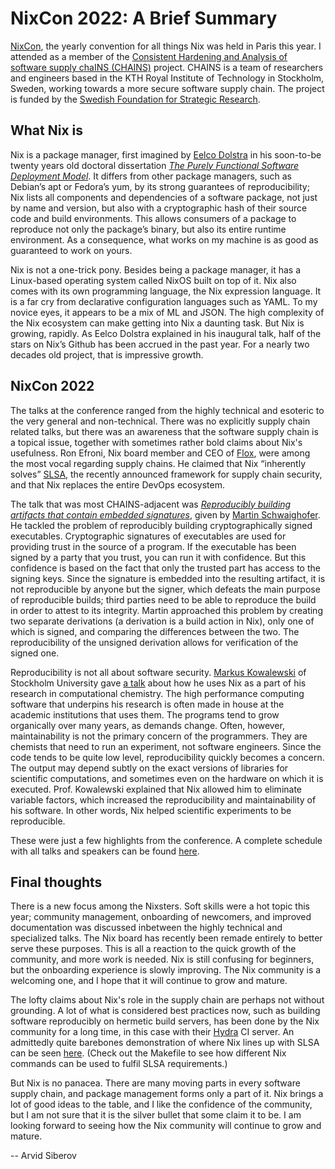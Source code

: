 # NixCon 2022: A Brief Summary

[NixCon](https://2022.nixcon.org/), the yearly convention for all things Nix was
held in Paris this year. I attended as a member of the [Consistent Hardening and
Analysis of software supply chaINS (CHAINS)](https://chains.proj.kth.se/)
project. CHAINS is a team of researchers and engineers based in the KTH Royal
Institute of Technology in Stockholm, Sweden, working towards a more secure
software supply chain. The project is funded by the [Swedish Foundation for
Strategic Research](https://strategiska.se/).

## What Nix is

Nix is a package manager, first imagined by [Eelco
Dolstra](https://www.linkedin.com/in/edolstra/) in his soon-to-be twenty years
old doctoral dissertation [_The Purely Functional Software Deployment
Model_](https://edolstra.github.io/pubs/phd-thesis.pdf). It differs from other
package managers, such as Debian’s apt or Fedora’s yum, by its strong guarantees
of reproducibility; Nix lists all components and dependencies of a software
package, not just by name and version, but also with a cryptographic hash of
their source code and build environments. This allows consumers of a package to
reproduce not only the package’s binary, but also its entire runtime
environment. As a consequence, what works on my machine is as good as guaranteed
to work on yours.

Nix is not a one-trick pony. Besides being a package manager, it has a
Linux-based operating system called NixOS built on top of it. Nix also comes
with its own programming language, the Nix expression language. It is a far cry
from declarative configuration languages such as YAML. To my novice eyes, it
appears to be a mix of ML and JSON. The high complexity of the Nix ecosystem can
make getting into Nix a daunting task. But Nix is growing, rapidly. As Eelco
Dolstra explained in his inaugural talk, half of the stars on Nix’s Github has
been accrued in the past year. For a nearly two decades old project, that is
impressive growth.

## NixCon 2022

The talks at the conference ranged from the highly technical and esoteric to the
very general and non-technical. There was no explicitly supply chain related
talks, but there was an awareness that the software supply chain is a topical
issue, together with sometimes rather bold claims about Nix's usefulness. Ron
Efroni, Nix board member and CEO of [Flox](https://floxdev.com/), were among the
most vocal regarding supply chains. He claimed that Nix “inherently solves”
[SLSA](http://slsa.dev/), the recently announced framework for supply chain
security, and that Nix replaces the entire DevOps ecosystem.

The talk that was most CHAINS-adjacent was [_Reproducibly building artifacts
that contain embedded
signatures_](https://talks.nixcon.org/nixcon-2022/talk/JHVF8N/), given by
[Martin
Schwaighofer](https://talks.nixcon.org/nixcon-2022/speaker/HMYGKG/twitter.com/mschwaig).
He tackled the problem of reproducibly building cryptographically signed
executables. Cryptographic signatures of executables are used for providing
trust in the source of a program. If the executable has been signed by a party
that you trust, you can run it with confidence. But this confidence is based on
the fact that only the trusted part has access to the signing keys. Since the
signature is embedded into the resulting artifact, it is not reproducible by
anyone but the signer, which defeats the main purpose of reproducible builds;
third parties need to be able to reproduce the build in order to attest to its
integrity. Martin approached this problem by creating two separate derivations
(a derivation is a build action in Nix), only one of which is signed, and
comparing the differences between the two. The reproducibility of the unsigned
derivation allows for verification of the signed one.

Reproducibility is not all about software security. [Markus
Kowalewski](https://www.su.se/profiles/mako5582-1.379187) of Stockholm
University gave [a talk](https://talks.nixcon.org/nixcon-2022/talk/MYHSKT/)
about how he uses Nix as a part of his research in computational chemistry. The
high performance computing software that underpins his research is often made in
house at the academic institutions that uses them. The programs tend to grow
organically over many years, as demands change. Often, however, maintainability
is not the primary concern of the programmers. They are chemists that need to
run an experiment, not software engineers. Since the code tends to be quite low
level, reproducibility quickly becomes a concern. The output may depend subtly
on the exact versions of libraries for scientific computations, and sometimes
even on the hardware on which it is executed. Prof. Kowalewski explained that
Nix allowed him to eliminate variable factors, which increased the
reproducibility and maintainability of his software. In other words, Nix helped
scientific experiments to be reproducible.

These were just a few highlights from the conference. A complete schedule with
all talks and speakers can be found
[here](https://talks.nixcon.org/nixcon-2022/schedule/).

## Final thoughts

There is a new focus among the Nixsters. Soft skills were a hot topic this year;
community management, onboarding of newcomers, and improved documentation was
discussed inbetween the highly technical and specialized talks. The Nix board
has recently been remade entirely to better serve these purposes. This is all a
reaction to the quick growth of the community, and more work is needed. Nix is
still confusing for beginners, but the onboarding experience is slowly
improving. The Nix community is a welcoming one, and I hope that it will
continue to grow and mature.

The lofty claims about Nix's role in the supply chain are perhaps not without
grounding. A lot of what is considered best practices now, such as building
software reproducibly on hermetic build servers, has been done by the Nix
community for a long time, in this case with their
[Hydra](https://hydra.nixos.org/build/196107287/download/1/hydra/) CI server. An
admittedly quite barebones demonstration of where Nix lines up with SLSA can be
seen [here](https://github.com/tomberek/slsa-demo). (Check out the Makefile to
see how different Nix commands can be used to fulfil SLSA requirements.)

But Nix is no panacea. There are many moving parts in every software supply chain, and package management forms only a part of it. Nix brings a lot of good ideas to the table, and I like the confidence of the community, but I am not sure that it is the silver bullet that some claim it to be. I am looking forward to seeing how the Nix community will continue to grow and mature.


-- Arvid Siberov
